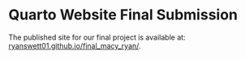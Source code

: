 # Quarto Website Final Submission

The published site for our final project is available at: [ryanswett01.github.io/final_macy_ryan/](https://ryanswett01.github.io/final_macy_ryan/). 
